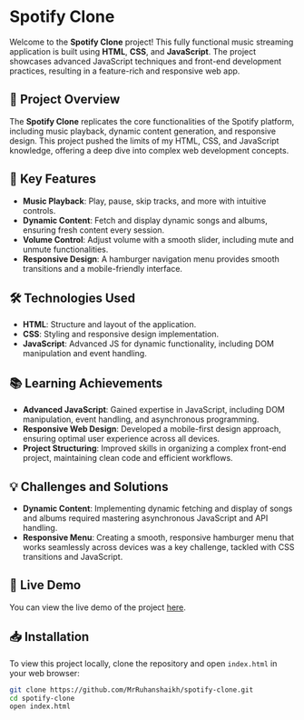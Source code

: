 # Spotify Clone

Welcome to the **Spotify Clone** project! This fully functional music streaming application is built using **HTML**, **CSS**, and **JavaScript**. The project showcases advanced JavaScript techniques and front-end development practices, resulting in a feature-rich and responsive web app.

## 📝 Project Overview

The **Spotify Clone** replicates the core functionalities of the Spotify platform, including music playback, dynamic content generation, and responsive design. This project pushed the limits of my HTML, CSS, and JavaScript knowledge, offering a deep dive into complex web development concepts.

## 🚀 Key Features

- **Music Playback**: Play, pause, skip tracks, and more with intuitive controls.
- **Dynamic Content**: Fetch and display dynamic songs and albums, ensuring fresh content every session.
- **Volume Control**: Adjust volume with a smooth slider, including mute and unmute functionalities.
- **Responsive Design**: A hamburger navigation menu provides smooth transitions and a mobile-friendly interface.

## 🛠️ Technologies Used

- **HTML**: Structure and layout of the application.
- **CSS**: Styling and responsive design implementation.
- **JavaScript**: Advanced JS for dynamic functionality, including DOM manipulation and event handling.

## 📚 Learning Achievements

- **Advanced JavaScript**: Gained expertise in JavaScript, including DOM manipulation, event handling, and asynchronous programming.
- **Responsive Web Design**: Developed a mobile-first design approach, ensuring optimal user experience across all devices.
- **Project Structuring**: Improved skills in organizing a complex front-end project, maintaining clean code and efficient workflows.

## 💡 Challenges and Solutions

- **Dynamic Content**: Implementing dynamic fetching and display of songs and albums required mastering asynchronous JavaScript and API handling.
- **Responsive Menu**: Creating a smooth, responsive hamburger menu that works seamlessly across devices was a key challenge, tackled with CSS transitions and JavaScript.

## 🔗 Live Demo

You can view the live demo of the project [here](https://your-github-page-link).

## 📥 Installation

To view this project locally, clone the repository and open `index.html` in your web browser:

```bash
git clone https://github.com/MrRuhanshaikh/spotify-clone.git
cd spotify-clone
open index.html

